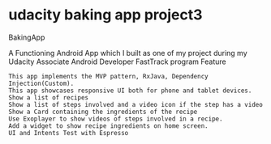 # udacity baking app project3
BakingApp

A Functioning Android App which I built as one of my project during my Udacity Associate Android Developer FastTrack program
Feature

    This app implements the MVP pattern, RxJava, Dependency Injection(Custom).
    This app showcases responsive UI both for phone and tablet devices.
    Show a list of recipes
    Show a list of steps involved and a video icon if the step has a video
    Show a Card containing the ingredients of the recipe
    Use Exoplayer to show videos of steps involved in a recipe.
    Add a widget to show recipe ingredients on home screen.
    UI and Intents Test with Espresso
